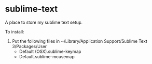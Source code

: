 # sublime-text
A place to store my sublime text setup.

To install:

1. Put the following files in ~/Library/Application Support/Sublime Text 3/Packages/User
    * Default (OSX).sublime-keymap
    * Default.sublime-mousemap
